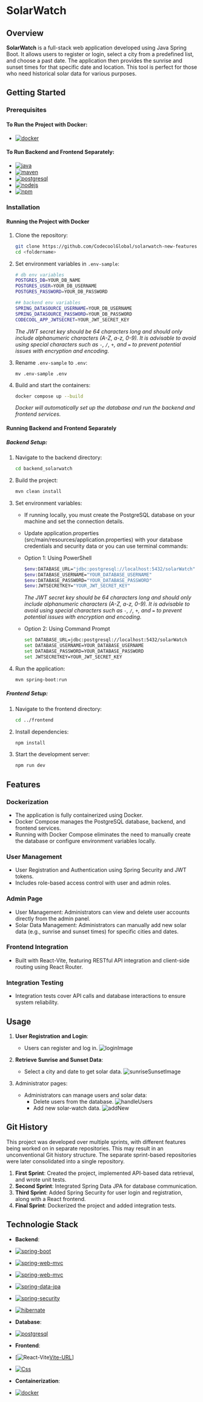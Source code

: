 # SolarWatch

## Overview

**SolarWatch** is a full-stack web application developed using Java Spring Boot. It allows users to register or login, select a city from a predefined list, and choose a past date. The application then provides the sunrise and sunset times for that specific date and location. This tool is perfect for those who need historical solar data for various purposes.

## Getting Started

### Prerequisites

#### To Run the Project with Docker:
   - [![docker][docker]][docker-url]

#### To Run Backend and Frontend Separately:
  - [![java][java]][java-url]
  - [![maven][maven]][maven-url]
  - [![postgresql][postgresql]][postgresql-url]
  - [![nodejs][node.js]][node-url]
  - [![npm][npm]][npm-url]

### Installation

#### Running the Project with Docker
1. Clone the repository:
   ```bash
   git clone https://github.com/CodecoolGlobal/solarwatch-new-features-general-zsbrigi
   cd <foldername>
   ```

2. Set environment variables in `.env-sample`:
   ```bash
   # db env variables
   POSTGRES_DB=YOUR_DB_NAME
   POSTGRES_USER=YOUR_DB_USERNAME
   POSTGRES_PASSWORD=YOUR_DB_PASSWORD

   ## backend env variables
   SPRING_DATASOURCE_USERNAME=YOUR_DB_USERNAME
   SPRING_DATASOURCE_PASSWORD=YOUR_DB_PASSWORD
   CODECOOL_APP_JWTSECRET=YOUR_JWT_SECRET_KEY
   ```
   *The JWT secret key should be 64 characters long and should only include alphanumeric characters (A-Z, a-z, 0-9). It is advisable to avoid using special characters such as `-`, `/`, `+`, and `=` to prevent potential issues with encryption and encoding.*
3. Rename `.env-sample` to `.env`:
   ```
   mv .env-sample .env
   ```

4. Build and start the containers:
   ```bash
   docker compose up --build
   ```

   *Docker will automatically set up the database and run the backend and frontend services.*

#### Running Backend and Frontend Separately

##### Backend Setup:
1. Navigate to the backend directory:
   ```bash
   cd backend_solarwatch
   ```

2. Build the project:
   ```bash
   mvn clean install
   ```

3. Set environment variables:
   - If running locally, you must create the PostgreSQL database on your machine and set the connection details.
   - Update application.properties (src/main/resources/application.properties) with your database credentials and security data or you can use terminal commands:
   - Option 1: Using PowerShell
     ```bash
     $env:DATABASE_URL="jdbc:postgresql://localhost:5432/solarWatch"
     $env:DATABASE_USERNAME="YOUR_DATABASE_USERNAME"
     $env:DATABASE_PASSWORD="YOUR_DATABASE_PASSWORD"
     $env:JWTSECRETKEY="YOUR_JWT_SECRET_KEY"
     ```
     *The JWT secret key should be 64 characters long and should only include alphanumeric characters (A-Z, a-z, 0-9). It is advisable to avoid using special characters such as `-`, `/`, `+`, and `=` to prevent potential issues with encryption and encoding.*

   - Option 2: Using Command Prompt
     ```bash
     set DATABASE_URL=jdbc:postgresql://localhost:5432/solarWatch
     set DATABASE_USERNAME=YOUR_DATABASE_USERNAME
     set DATABASE_PASSWORD=YOUR_DATABASE_PASSWORD
     set JWTSECRETKEY=YOUR_JWT_SECRET_KEY
     ```

4. Run the application:
   ```bash
   mvn spring-boot:run
   ```

##### Frontend Setup:
1. Navigate to the frontend directory:
   ```bash
   cd ../frontend
   ```

2. Install dependencies:
   ```bash
   npm install
   ```

3. Start the development server:
   ```bash
   npm run dev
   ```

## Features

### Dockerization
- The application is fully containerized using Docker.
- Docker Compose manages the PostgreSQL database, backend, and frontend services.
- Running with Docker Compose eliminates the need to manually create the database or configure environment variables locally.

### User Management
- User Registration and Authentication using Spring Security and JWT tokens.
- Includes role-based access control with user and admin roles.

### Admin Page
- User Management: Administrators can view and delete user accounts directly from the admin panel.
- Solar Data Management: Administrators can manually add new solar data (e.g., sunrise and sunset times) for specific cities and dates.

### Frontend Integration
- Built with React-Vite, featuring RESTful API integration and client-side routing using React Router.

### Integration Testing
- Integration tests cover API calls and database interactions to ensure system reliability.

## Usage

1. **User Registration and Login**:
   - Users can register and log in.
     ![loginImage](.//ReadmeImages/login.png)

2. **Retrieve Sunrise and Sunset Data**:
   - Select a city and date to get solar data.
     ![sunriseSunsetImage](.//ReadmeImages/sunrisesunset.png)

3. Administrator pages:
   - Administrators can manage users and solar data:
      - Delete users from the database.
      ![handleUsers](./ReadmeImages/handleusers.png)
      - Add new solar-watch data.
      ![addNew](./ReadmeImages/addnew.png)
   

## Git History

This project was developed over multiple sprints, with different features being worked on in separate repositories. This may result in an unconventional Git history structure. The separate sprint-based repositories were later consolidated into a single repository.
1. **First Sprint**: Created the project, implemented API-based data retrieval, and wrote unit tests.
2. **Second Sprint**: Integrated Spring Data JPA for database communication.
3. **Third Sprint**: Added Spring Security for user login and registration, along with a React frontend.
4. **Final Sprint**: Dockerized the project and added integration tests.


## Technologie Stack
- **Backend**: 
- [![spring-boot][spring-boot]][spring-boot-url]
- [![spring-web-mvc][spring-web-mvc]][spring-web-mvc-url]
- [![spring-web-mvc][spring-web-mvc]][spring-web-mvc-url]
- [![spring-data-jpa][spring-data-jpa]][spring-data-jpa-url]
- [![spring-security][spring-security]][spring-security-url]
- [![hibernate][hibernate]][hibernate-url]

- **Database**:
- [![postgresql][postgresql]][postgresql-url]

- **Frontend**: 
- [![React-Vite][React-Vite][Vite-URL]]
- [![Css][Css3]][Css-url]

- **Containerization**: 
- [![docker][docker]][docker-url]

[React-Vite]: https://img.shields.io/badge/-Vite-D3D3D3?logo=Vite&logoColor=646CFF
[Vite-URL]: https://vitejs.dev/guide/

[Css3]: https://img.shields.io/badge/Css-4361ee?style=for-the-badge&logo=css&logoColor=61DAFB
[Css-url]: https://en.wikipedia.org/wiki/CSS

[docker]: https://img.shields.io/badge/Docker-2496ED?style=for-the-badge&logo=docker&logoColor=white
[docker-url]: https://docs.docker.com/engine/install/

[spring-boot]: https://img.shields.io/badge/SpringBoot-6DB33F?style=for-the-badge&logo=Spring&logoColor=white
[spring-boot-url]: https://docs.spring.io/spring-boot/installing.html

[spring-web-mvc]: https://img.shields.io/badge/SPRING%20WEB%20MVC-6DB33F?style=for-the-badge&logo=Spring&logoColor=white
[spring-web-mvc-url]: https://docs.spring.io/spring-framework/reference/web/webmvc.html

[spring-data-jpa]: https://img.shields.io/badge/SPRING%20DATA%20JPA-6DB33F?style=for-the-badge&logo=Spring&logoColor=white
[spring-data-jpa-url]: https://spring.io/projects/spring-data-jpa

[spring-security]: https://img.shields.io/badge/Spring%20Security-6DB33F?style=for-the-badge&logo=springsecurity&logoColor=white
[spring-security-url]: https://spring.io/projects/spring-security

[hibernate]: https://img.shields.io/badge/Hibernate-59666C?style=for-the-badge&logo=hibernate&logoColor=white
[hibernate-url]: https://hibernate.org/ 

[postgresql]: https://img.shields.io/badge/postgresql-4169e1?style=for-the-badge&logo=postgresql&logoColor=white
[postgresql-url]: https://www.postgresql.org/download/

[java]: https://img.shields.io/badge/Java-17%2B-ED8B00?style=for-the-badge&labelColor=ED8B00&logo=java&color=808080[Java
[java-url]: https://www.java.com/en/download/

[maven]: https://img.shields.io/badge/Maven-4%2B-ED8B00?style=for-the-badge&labelColor=ED8B00&logo=maven&color=808080[Maven
[maven-url]: https://maven.apache.org/

[node.js]: https://img.shields.io/badge/Node.js-339933?style=for-the-badge&logo=nodedotjs&logoColor=white
[node-url]: https://nodejs.org/en

[npm]: https://img.shields.io/badge/npm-CB3837?style=for-the-badge&logo=npm&logoColor=white
[npm-url]: https://www.npmjs.com/